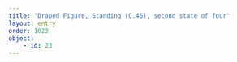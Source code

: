 ```yaml
---
title: 'Draped Figure, Standing (C.46), second state of four'
layout: entry
order: 1023
object:
    - id: 23
---
```

